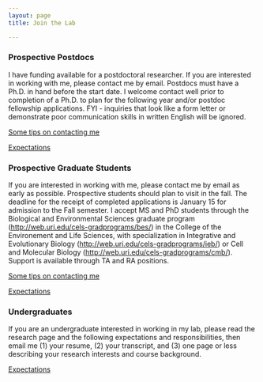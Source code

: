 ```yaml
---
layout: page
title: Join the Lab

---
```


### Prospective Postdocs
I have funding available for a postdoctoral researcher. If you are interested in working with me, please contact me by email. Postdocs must have a Ph.D. in hand before the start date. I welcome contact well prior to completion of a Ph.D. to plan for the following year and/or postdoc fellowship applications. FYI - inquiries that look like a form letter or demonstrate poor communication skills in written English will be ignored. 

[Some tips on contacting me](../advice)

[Expectations](../postdoc)

### Prospective Graduate Students

If you are interested in working with me, please contact me by email as early as possible. Prospective students should plan to visit in the fall. The deadline for the receipt of completed applications is January 15 for admission to the Fall semester. I accept MS and PhD students through the Biological and Environmental Sciences graduate program (http://web.uri.edu/cels-gradprograms/bes/) in the College of the Environement and Life Sciences, with specialization in Integrative and Evolutionary Biology (http://web.uri.edu/cels-gradprograms/ieb/) or Cell and Molecular Biology (http://web.uri.edu/cels-gradprograms/cmb/). Support is available through TA and RA positions.

[Some tips on contacting me](../advice)

[Expectations](../grad)

### Undergraduates

If you are an undergraduate interested in working in my lab, please read the research page and the following expectations and responsibilities, then email me (1) your resume, (2) your transcript, and (3) one page or less describing your research interests and course background.

[Expectations](../undergrad)


